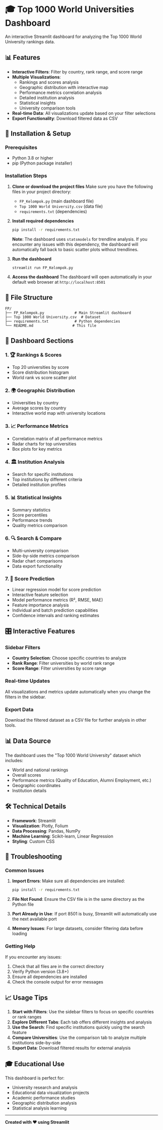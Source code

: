 # 🎓 Top 1000 World Universities Dashboard

An interactive Streamlit dashboard for analyzing the Top 1000 World University rankings data.

## 📊 Features

- **Interactive Filters**: Filter by country, rank range, and score range
- **Multiple Visualizations**: 
  - Rankings and scores analysis
  - Geographic distribution with interactive map
  - Performance metrics correlation analysis
  - Detailed institution analysis
  - Statistical insights
  - University comparison tools
- **Real-time Data**: All visualizations update based on your filter selections
- **Export Functionality**: Download filtered data as CSV

## 🚀 Installation & Setup

### Prerequisites
- Python 3.8 or higher
- pip (Python package installer)

### Installation Steps

1. **Clone or download the project files**
   Make sure you have the following files in your project directory:
   - `FP_Kelompok.py` (main dashboard file)
   - `Top 1000 World University.csv` (data file)
   - `requirements.txt` (dependencies)

2. **Install required dependencies**
   ```bash
   pip install -r requirements.txt
   ```
   
   **Note**: The dashboard uses `statsmodels` for trendline analysis. If you encounter any issues with this dependency, the dashboard will automatically fall back to basic scatter plots without trendlines.

3. **Run the dashboard**
   ```bash
   streamlit run FP_Kelompok.py
   ```

4. **Access the dashboard**
   The dashboard will open automatically in your default web browser at `http://localhost:8501`

## 📁 File Structure

```
FP/
├── FP_Kelompok.py              # Main Streamlit dashboard
├── Top 1000 World University.csv  # Dataset
├── requirements.txt            # Python dependencies
└── README.md                  # This file
```

## 🎯 Dashboard Sections

### 1. 🏆 Rankings & Scores
- Top 20 universities by score
- Score distribution histogram
- World rank vs score scatter plot

### 2. 🌍 Geographic Distribution
- Universities by country
- Average scores by country
- Interactive world map with university locations

### 3. 📈 Performance Metrics
- Correlation matrix of all performance metrics
- Radar charts for top universities
- Box plots for key metrics

### 4. 🏛️ Institution Analysis
- Search for specific institutions
- Top institutions by different criteria
- Detailed institution profiles

### 5. 📊 Statistical Insights
- Summary statistics
- Score percentiles
- Performance trends
- Quality metrics comparison

### 6. 🔍 Search & Compare
- Multi-university comparison
- Side-by-side metrics comparison
- Radar chart comparisons
- Data export functionality

### 7. 🤖 Score Prediction
- Linear regression model for score prediction
- Interactive feature selection
- Model performance metrics (R², RMSE, MAE)
- Feature importance analysis
- Individual and batch prediction capabilities
- Confidence intervals and ranking estimates

## 🎛️ Interactive Features

### Sidebar Filters
- **Country Selection**: Choose specific countries to analyze
- **Rank Range**: Filter universities by world rank range
- **Score Range**: Filter universities by score range

### Real-time Updates
All visualizations and metrics update automatically when you change the filters in the sidebar.

### Export Data
Download the filtered dataset as a CSV file for further analysis in other tools.

## 📊 Data Source

The dashboard uses the "Top 1000 World University" dataset which includes:
- World and national rankings
- Overall scores
- Performance metrics (Quality of Education, Alumni Employment, etc.)
- Geographic coordinates
- Institution details

## 🛠️ Technical Details

- **Framework**: Streamlit
- **Visualization**: Plotly, Folium
- **Data Processing**: Pandas, NumPy
- **Machine Learning**: Scikit-learn, Linear Regression
- **Styling**: Custom CSS

## 🐛 Troubleshooting

### Common Issues

1. **Import Errors**: Make sure all dependencies are installed:
   ```bash
   pip install -r requirements.txt
   ```

2. **File Not Found**: Ensure the CSV file is in the same directory as the Python file

3. **Port Already in Use**: If port 8501 is busy, Streamlit will automatically use the next available port

4. **Memory Issues**: For large datasets, consider filtering data before loading

### Getting Help

If you encounter any issues:
1. Check that all files are in the correct directory
2. Verify Python version (3.8+)
3. Ensure all dependencies are installed
4. Check the console output for error messages

## 📈 Usage Tips

1. **Start with Filters**: Use the sidebar filters to focus on specific countries or rank ranges
2. **Explore Different Tabs**: Each tab offers different insights and analysis
3. **Use the Search**: Find specific institutions quickly using the search feature
4. **Compare Universities**: Use the comparison tab to analyze multiple institutions side-by-side
5. **Export Data**: Download filtered results for external analysis

## 🎓 Educational Use

This dashboard is perfect for:
- University research and analysis
- Educational data visualization projects
- Academic performance studies
- Geographic distribution analysis
- Statistical analysis learning

---

**Created with ❤️ using Streamlit** 